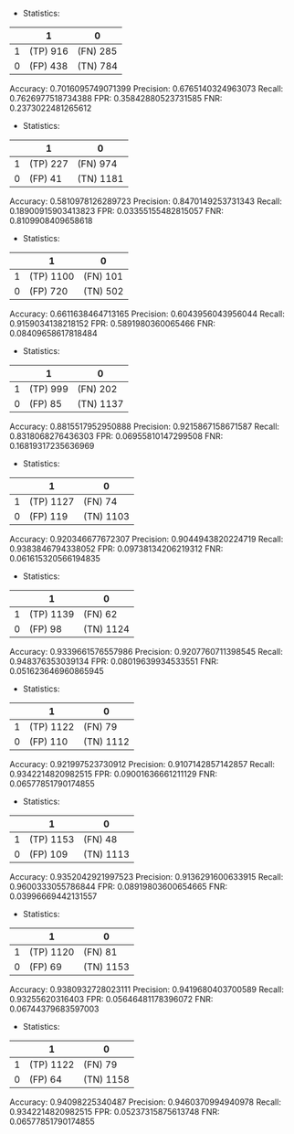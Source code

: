 * Statistics: 

|          |    1     |    0     |
|----------|----------|----------|
|    1     | (TP) 916 | (FN) 285 |
|    0     | (FP) 438 | (TN) 784 |
Accuracy: 0.7016095749071399
Precision: 0.6765140324963073
Recall: 0.7626977518734388
FPR: 0.35842880523731585
FNR: 0.2373022481265612
* Statistics: 

|          |    1     |    0     |
|----------|----------|----------|
|    1     | (TP) 227 | (FN) 974 |
|    0     | (FP) 41  |(TN) 1181 |
Accuracy: 0.5810978126289723
Precision: 0.8470149253731343
Recall: 0.18900915903413823
FPR: 0.03355155482815057
FNR: 0.8109908409658618
* Statistics: 

|          |    1     |    0     |
|----------|----------|----------|
|    1     |(TP) 1100 | (FN) 101 |
|    0     | (FP) 720 | (TN) 502 |
Accuracy: 0.6611638464713165
Precision: 0.6043956043956044
Recall: 0.9159034138218152
FPR: 0.5891980360065466
FNR: 0.08409658617818484
* Statistics: 

|          |    1     |    0     |
|----------|----------|----------|
|    1     | (TP) 999 | (FN) 202 |
|    0     | (FP) 85  |(TN) 1137 |
Accuracy: 0.8815517952950888
Precision: 0.9215867158671587
Recall: 0.8318068276436303
FPR: 0.06955810147299508
FNR: 0.16819317235636969
* Statistics: 

|          |    1     |    0     |
|----------|----------|----------|
|    1     |(TP) 1127 | (FN) 74  |
|    0     | (FP) 119 |(TN) 1103 |
Accuracy: 0.920346677672307
Precision: 0.9044943820224719
Recall: 0.9383846794338052
FPR: 0.09738134206219312
FNR: 0.061615320566194835
* Statistics: 

|          |    1     |    0     |
|----------|----------|----------|
|    1     |(TP) 1139 | (FN) 62  |
|    0     | (FP) 98  |(TN) 1124 |
Accuracy: 0.9339661576557986
Precision: 0.9207760711398545
Recall: 0.948376353039134
FPR: 0.08019639934533551
FNR: 0.051623646960865945
* Statistics: 

|          |    1     |    0     |
|----------|----------|----------|
|    1     |(TP) 1122 | (FN) 79  |
|    0     | (FP) 110 |(TN) 1112 |
Accuracy: 0.921997523730912
Precision: 0.9107142857142857
Recall: 0.9342214820982515
FPR: 0.09001636661211129
FNR: 0.06577851790174855
* Statistics: 

|          |    1     |    0     |
|----------|----------|----------|
|    1     |(TP) 1153 | (FN) 48  |
|    0     | (FP) 109 |(TN) 1113 |
Accuracy: 0.9352042921997523
Precision: 0.9136291600633915
Recall: 0.9600333055786844
FPR: 0.08919803600654665
FNR: 0.03996669442131557
* Statistics: 

|          |    1     |    0     |
|----------|----------|----------|
|    1     |(TP) 1120 | (FN) 81  |
|    0     | (FP) 69  |(TN) 1153 |
Accuracy: 0.9380932728023111
Precision: 0.9419680403700589
Recall: 0.93255620316403
FPR: 0.05646481178396072
FNR: 0.06744379683597003
* Statistics: 

|          |    1     |    0     |
|----------|----------|----------|
|    1     |(TP) 1122 | (FN) 79  |
|    0     | (FP) 64  |(TN) 1158 |
Accuracy: 0.94098225340487
Precision: 0.9460370994940978
Recall: 0.9342214820982515
FPR: 0.05237315875613748
FNR: 0.06577851790174855